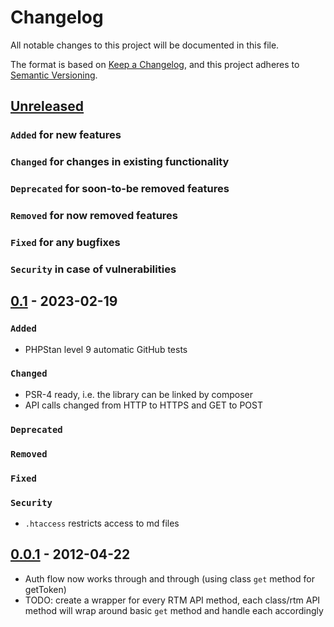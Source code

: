 # Changelog
All notable changes to this project will be documented in this file.

The format is based on [Keep a Changelog](https://keepachangelog.com/en/1.0.0/),
and this project adheres to [Semantic Versioning](https://semver.org/spec/v2.0.0.html).

## [Unreleased]
### `Added` for new features

### `Changed` for changes in existing functionality

### `Deprecated` for soon-to-be removed features

### `Removed` for now removed features

### `Fixed` for any bugfixes

### `Security` in case of vulnerabilities

## [0.1] - 2023-02-19
### `Added`
- PHPStan level 9 automatic GitHub tests

### `Changed`
- PSR-4 ready, i.e. the library can be linked by composer
- API calls changed from HTTP to HTTPS and GET to POST

### `Deprecated`

### `Removed`

### `Fixed`

### `Security`
- `.htaccess` restricts access to md files

## [0.0.1] - 2012-04-22
- Auth flow now works through and through (using class `get` method for getToken)
- TODO: create a wrapper for every RTM API method, each class/rtm API method will wrap around basic `get` method and handle each accordingly

[Unreleased]: https://github.com/WorkOfStan/rtm-php-library/compare/v0.1...HEAD
[0.1]: https://github.com/WorkOfStan/rtm-php-library/compare/v0.0.1...v0.1
[0.0.1]: https://github.com/WorkOfStan/rtm-php-library/releases/tag/v0.0.1
